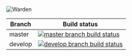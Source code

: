 ![Warden](http://spetz.github.io/img/warden_logo.png)

|Branch             |Build status                                                  
|-------------------|-----------------------------------------------------
|master             |[![master branch build status](https://api.travis-ci.org/warden-stack/Warden.Services.WardenHost.svg?branch=master)](https://travis-ci.org/warden-stack/Warden.Services.WardenHost)
|develop            |[![develop branch build status](https://api.travis-ci.org/warden-stack/Warden.Services.WardenHost.svg?branch=develop)](https://travis-ci.org/warden-stack/Warden.Services.WardenHost/branches)
